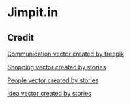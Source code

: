 # Jimpit.in

## Credit
[Communication vector created by freepik](https://www.freepik.com/free-photos-vectors/communication)


[Shopping vector created by stories](https://www.freepik.com/vectors/shopping)


[People vector created by stories](https://www.freepik.com/free-photos-vectors/people)


[Idea vector created by stories](https://www.freepik.com/vectors/idea)

